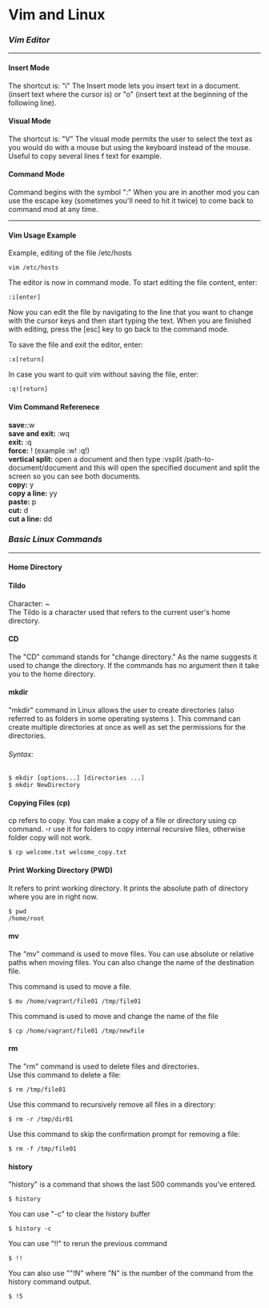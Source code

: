 # **Vim and Linux**

### *Vim Editor*

-------------------------

#### Insert Mode

The shortcut is: "i"
The Insert mode lets you insert text in a document.  (insert text where the cursor is) or "o" (insert text at the beginning of the following line).

#### Visual Mode

The shortcut is: "V"
The visual mode permits the user to select the text as you would do with a mouse but using the keyboard instead of the mouse. Useful to copy several lines f text for example.

#### Command Mode

Command begins with the symbol ":"
When you are in another mod you can use the escape key (sometimes you'll need to hit it twice) to come back to command mod at any time.

------------------

#### Vim Usage Example

Example, editing of the file /etc/hosts
```
vim /etc/hosts
```

The editor is now in command mode. To start editing the file content, enter:
```
:i[enter]
```

Now you can edit the file by navigating to the line that you want to change with the cursor keys and then start typing the text. When you are finished with editing, press the [esc] key to go back to the command mode.

To save the file and exit the editor, enter:
```
:x[return]
```
In case you want to quit vim without saving the file, enter:
```
:q![return]
```

#### Vim Command Referenece

**save:**:w  
**save and exit:** :wq  
**exit:** :q  
**force:** ! (example :w! :q!)  
**vertical split:** open a document and then type :vsplit /path-to-document/document and this will open   the specified document and split the screen so you can see both documents.  
**copy:** y  
**copy a line:** yy  
**paste:** p  
**cut:** d  
**cut a line:** dd  

### *Basic Linux Commands*  
-------------------------------  

#### Home Directory

#### Tildo

Character: ~  
The Tildo is a character used that refers to the current user's home directory.

#### CD

The "CD" command stands for "change directory." As the name suggests it used to change the directory. If the commands has no argument then it take you to   the home directory.

#### mkdir

"mkdir" command in Linux allows the user to create directories (also referred to as folders in some operating systems ). This command can create multiple directories at once as well as set the permissions for the directories.
###### *Syntax:*
```
$ mkdir [options...] [directories ...]
$ mkdir NewDirectory
```
#### Copying Files (cp)
cp refers to copy. You can make a copy of a file or directory using cp command. -r use it for folders to copy internal recursive files, otherwise folder copy will not work.
```
$ cp welcome.txt welcome_copy.txt
```
#### Print Working Directory (PWD)
It refers to print working directory. It prints the absolute path of directory where you are in right now.
```
$ pwd
/home/root
```
#### mv
The "mv" command is used to move files. You can use absolute or relative paths when moving files. You can also change the name of the destination file.  

This command is used to move a file.
```
$ mv /home/vagrant/file01 /tmp/file01
```
This command is used to move and change the name of the file  
```
$ cp /home/vagrant/file01 /tmp/newfile
```
#### rm

The "rm" command is used to delete files and directories.  
Use this command to delete a file:
```
$ rm /tmp/file01
```
Use this command to recursively remove all files in a directory:
```
$ rm -r /tmp/dir01
```
Use this command to skip the confirmation prompt for removing a file:
```
$ rm -f /tmp/file01
```
#### history
"history" is a command that shows the last 500 commands you've entered.
```
$ history
```
You can use "-c" to clear the history buffer
```
$ history -c
```
You can use "!!" to rerun the previous command
```
$ !!
```
You can also use ""!N" where "N" is the number of the command from the history command output.
```
$ !5
```
